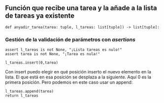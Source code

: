 ## Función que recibe una tarea y la añade a la lista de tareas ya existente

```
def anyadir_tarea(tarea: tuple, l_tareas: list[tuple]) -> list[tuple]:
```

### Gestión de la validación de parámetros con *asertions*

    assert l_tareas is not None, "¡Lista tareas es nulo!"
    assert tarea is not None, "¡Tarea es nula!"

    l_tareas.insert(0,tarea)

Con insert puedo elegir en qué posición inserto el nuevo elemento en la lista. El que está en esa posición se desplaza a la siguiente. Aquí 0 es la primera posición. Pero podemos en este caso usar un append:

    l_tareas.append(tarea)
    return l_tareas
